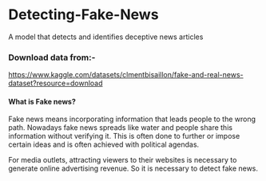 # Detecting-Fake-News
A model that detects and identifies deceptive news articles

### Download data from:-
https://www.kaggle.com/datasets/clmentbisaillon/fake-and-real-news-dataset?resource=download

#### What is Fake news?

Fake news means incorporating information that leads people to the wrong path. Nowadays fake news spreads like water and people share this information without verifying it. This is often done to further or impose certain ideas and is often achieved with political agendas.

For media outlets, attracting viewers to their websites is necessary to generate online advertising revenue. So it is necessary to detect fake news.

